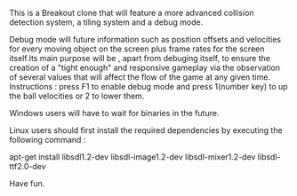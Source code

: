 This is a Breakout clone that will feature a more advanced collision detection system, a tiling system and a debug mode. 

Debug mode will future information such as position offsets and velocities for every moving object on the screen plus frame rates for the screen itself.Its main purpose will be , apart from debuging itself, to ensure the creation of a "tight enough" and responsive gameplay via the observation of several values that will affect the flow of the game at any given time. Instructions : press F1 to enable debug mode and press 1(number key) to up the ball velocities or 2 to lower them.

Windows users will have to wait for binaries in the future.

Linux users should first install the required dependencies by executing the following command :

apt-get install libsdl1.2-dev libsdl-image1.2-dev libsdl-mixer1.2-dev libsdl-ttf2.0-dev

Have fun.
